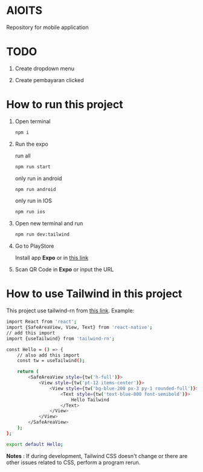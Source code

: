 # AIOITS

Repository for mobile application

# TODO

1. Create dropdown menu

2. Create pembayaran clicked

# How to run this project

1. Open terminal

   ```bash
   npm i
   ```

2. Run the expo

   run all

   ```bash
   npm run start
   ```

   only run in android

   ```bash
   npm run android
   ```

   only run in IOS

   ```bash
   npm run ios
   ```

3. Open new terminal and run

   ```bash
   npm run dev:tailwind
   ```

4. Go to PlayStore

   Install app **Expo** or in [this link](https://play.google.com/store/apps/details?id=host.exp.exponent&pcampaignid=web_share)

5. Scan QR Code in **Expo** or input the URL

# How to use Tailwind in this project

This project use tailwind-rn from [this link](https://github.com/vadimdemedes/tailwind-rn). Example:

```bash
import React from 'react';
import {SafeAreaView, View, Text} from 'react-native';
// add this import
import {useTailwind} from 'tailwind-rn';

const Hello = () => {
    // also add this import
	const tw = useTailwind();

	return (
		<SafeAreaView style={tw('h-full')}>
			<View style={tw('pt-12 items-center')}>
				<View style={tw('bg-blue-200 px-3 py-1 rounded-full')}>
					<Text style={tw('text-blue-800 font-semibold')}>
						Hello Tailwind
					</Text>
				</View>
			</View>
		</SafeAreaView>
	);
};

export default Hello;
```

**Notes** : If during development, Tailwind CSS doesn't change or there are other issues related to CSS, perform a program rerun.
